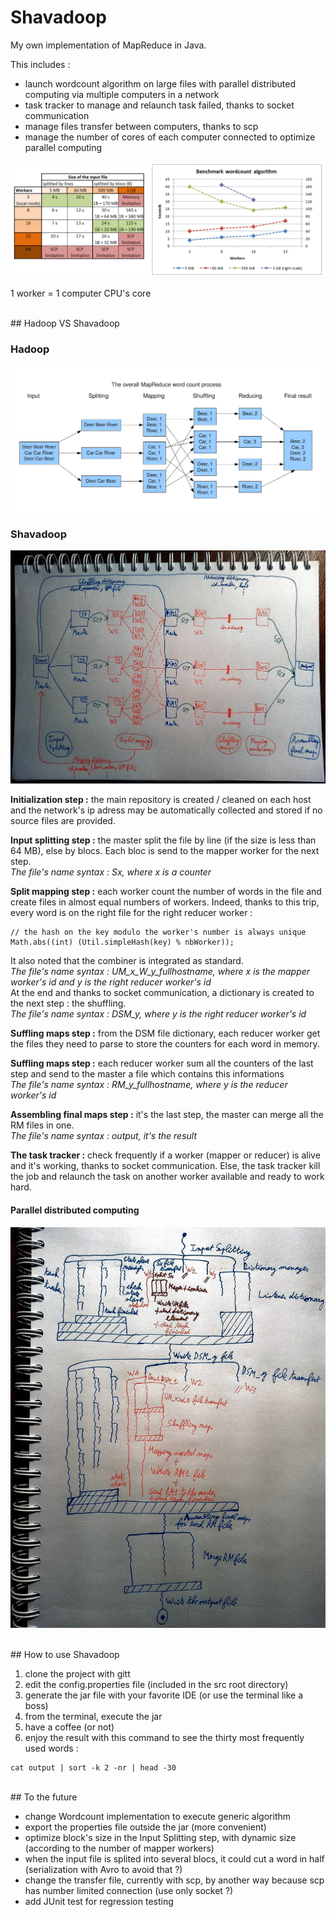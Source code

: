 # Shavadoop

My own implementation of MapReduce in Java.

This includes :
* launch wordcount algorithm on large files with parallel distributed computing via multiple computers in a network
* task tracker to manage and relaunch task failed, thanks to socket communication
* manage files transfer between computers, thanks to scp
* manage the number of cores of each computer connected to optimize parallel computing

![Benchmark](res/readme/benchmark.PNG)

1 worker = 1 computer CPU's core

<br/>
## Hadoop VS Shavadoop

### Hadoop

![Hadoop MapReduce](res/readme/MapReduceWordCountOverview1.png)

### Shavadoop

![Shavadoop MapReduce](res/readme/shavadoop.jpg)

**Initialization step :** the main repository is created / cleaned on each host and the network's ip adress may be automatically collected and stored if no source files are provided.

**Input splitting step :** the master split the file by line (if the size is less than 64 MB), else by blocs. Each bloc is send to the mapper worker for the next step.
<br/>*The file's name syntax : Sx, where x is a counter*

**Split mapping step :** each worker count the number of words in the file and create files in almost equal numbers of workers. Indeed, thanks to this trip, every word is on the right file for the right reducer worker :
```
// the hash on the key modulo the worker's number is always unique
Math.abs((int) (Util.simpleHash(key) % nbWorker)); 
```
It also noted that the combiner is integrated as standard. 
<br/>*The file's name syntax : UM_x_W_y_fullhostname, where x is the mapper worker's id and y is the right reducer worker's id*
<br/>At the end and thanks to socket communication, a dictionary is created to the next step : the shuffling.
<br/>*The file's name syntax : DSM_y, where y is the right reducer worker's id*

**Suffling maps step :** from the DSM file dictionary, each reducer worker get the files they need to parse to store the counters for each word in memory.

**Suffling maps step :** each reducer worker sum all the counters of the last step and send to the master a file which contains this informations
<br/>*The file's name syntax : RM_y_fullhostname, where y is the reducer worker's id*

**Assembling final maps step :** it's the last step, the master can merge all the RM files in one.
<br/>*The file's name syntax : output, it's the result*

**The task tracker :** check frequently if a worker (mapper or reducer) is alive and it's working, thanks to socket communication. Else, the task tracker kill the job and relaunch the task on another worker available and ready to work hard.

#### Parallel distributed computing

![Shavadoop MapReduce threads](res/readme/shavadoop_thread.jpg)

<br/>
## How to use Shavadoop

1. clone the project with gitt
2. edit the config.properties file (included in the src root directory)
3. generate the jar file with your favorite IDE (or use the terminal like a boss)
4. from the terminal, execute the jar
5. have a coffee (or not)
6. enjoy the result with this command to see the thirty most frequently used words :
```
cat output | sort -k 2 -nr | head -30
```
<br/>
## To the future

* change Wordcount implementation to execute generic algorithm
* export the properties file outside the jar (more convenient)
* optimize block's size in the Input Splitting step, with dynamic size (according to the number of mapper workers)
* when the input file is splited into several blocs, it could cut a word in half (serialization with Avro to avoid that ?)
* change the transfer file, currently with scp, by another way because scp has number limited connection (use only socket ?)
* add JUnit test for regression testing
